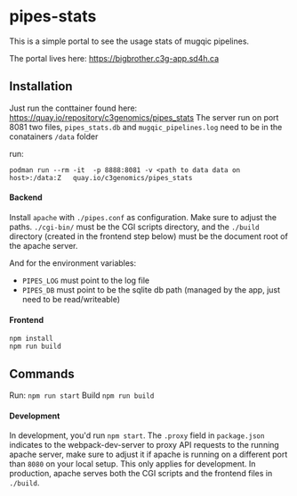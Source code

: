 
# pipes-stats

This is a simple portal to see the usage stats of mugqic pipelines.

The portal lives here:
https://bigbrother.c3g-app.sd4h.ca


## Installation

Just run the conttainer found here: 
https://quay.io/repository/c3genomics/pipes_stats
The server run on port 8081
two files, `pipes_stats.db` and `mugqic_pipelines.log` need to be in the conatainers `/data` folder

run:

```
podman run --rm -it  -p 8888:8081 -v <path to data data on host>:/data:Z   quay.io/c3genomics/pipes_stats
```



#### Backend

Install `apache` with `./pipes.conf` as configuration. Make sure to adjust the paths.
`./cgi-bin/` must be the CGI scripts directory, and the `./build` directory (created
in the frontend step below) must be the document root of the apache server.

And for the environment variables:

 - `PIPES_LOG` must point to the log file  
 - `PIPES_DB` must point to be the sqlite db path (managed by the app, just need to be read/writeable)  

#### Frontend
```
npm install
npm run build
```

## Commands

Run:  `npm run start`
Build `npm run build`

#### Development

In development, you'd run `npm start`. The `.proxy` field in `package.json` indicates
to the webpack-dev-server to proxy API requests to the running apache server, make sure
to adjust it if apache is running on a different port than `8080` on your local setup.
This only applies for development. In production, apache serves both the CGI scripts
and the frontend files in `./build`.
